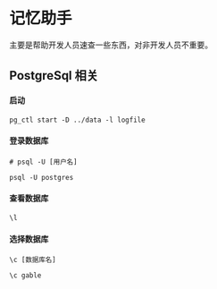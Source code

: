 # 记忆助手

主要是帮助开发人员速查一些东西，对非开发人员不重要。

## PostgreSql 相关

#### 启动
```shell
pg_ctl start -D ../data -l logfile
```
#### 登录数据库
```shell
# psql -U [用户名]

psql -U postgres
```
#### 查看数据库
```shell
\l
```
#### 选择数据库
```shell
\c [数据库名]

\c gable
```